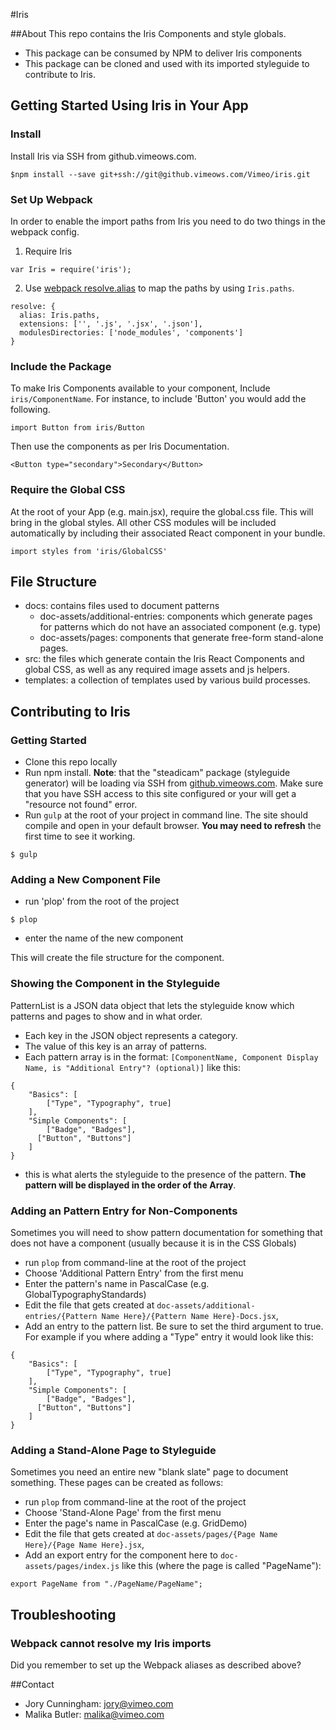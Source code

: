 #Iris

##About
This repo contains the Iris Components and style globals.

* This package can be consumed by NPM to deliver Iris components
* This package can be cloned and used with its imported styleguide to contribute to Iris.

## Getting Started Using Iris in Your App

### Install
Install Iris via SSH from github.vimeows.com.

```
$npm install --save git+ssh://git@github.vimeows.com/Vimeo/iris.git
```

### Set Up Webpack
In order to enable the import paths from Iris you need to do two things in the webpack config.

1) Require Iris
```
var Iris = require('iris');
```

2) Use [webpack resolve.alias](http://webpack.github.io/doc-assets/configuration.html#resolve-alias) to map the paths by using `Iris.paths`.

```
resolve: {
  alias: Iris.paths,
  extensions: ['', '.js', '.jsx', '.json'],
  modulesDirectories: ['node_modules', 'components']
}
```
### Include the Package
To make Iris Components available to your component, Include `iris/ComponentName`. For instance, to include 'Button' you would add the following.
```
import Button from iris/Button
```

Then use the components as per Iris Documentation.

```
<Button type="secondary">Secondary</Button>
```

### Require the Global CSS
At the root of your App (e.g. main.jsx), require the global.css file. This will bring in the global styles. All other CSS modules will be included automatically by including their associated React component in your bundle.
```
import styles from 'iris/GlobalCSS'
```


## File Structure

* docs: contains files used to document patterns
  * doc-assets/additional-entries: components which generate pages for patterns which do not have an associated component (e.g. type)
  * doc-assets/pages: components that generate free-form stand-alone pages.
* src: the files which generate contain the Iris React Components and global CSS, as well as any required image assets and js helpers.
* templates: a collection of templates used by various build processes.


## Contributing to Iris
### Getting Started
* Clone this repo locally
* Run npm install. **Note**: that the "steadicam" package (styleguide generator) will be loading via SSH from [github.vimeows.com](https://github.vimeows.com/Vimeo/steadicam). Make sure that you have SSH access to this site configured or your will get a "resource not found" error.
* Run `gulp` at the root of your project in command line. The site should compile and open in your default browser. **You may need to refresh** the first time to see it working.

```
$ gulp
```
### Adding a New Component File

* run 'plop' from the root of the project
```
$ plop
```
* enter the name of the new component


This will create the file structure for the component.

### Showing the Component in the Styleguide
PatternList is a JSON data object that lets the styleguide know which patterns and pages to show and in what order.

* Each key in the JSON object represents a category.
* The value of this key is an array of patterns.
* Each pattern array is in the format: ```[ComponentName, Component Display Name, is "Additional Entry"? (optional)]``` like this:

```
{
	"Basics": [
		["Type", "Typography", true]
	],
	"Simple Components": [
		["Badge", "Badges"],
	  ["Button", "Buttons"]
	]
}
```

* this is what alerts the styleguide to the presence of the pattern. **The pattern will be displayed in the order of the Array**.

### Adding an Pattern Entry for Non-Components
Sometimes you will need to show pattern documentation for something that does not have a component (usually because it is in the CSS Globals)

* run `plop` from command-line at the root of the project
* Choose 'Additional Pattern Entry' from the first menu
* Enter the pattern's name in PascalCase (e.g. GlobalTypographyStandards)
* Edit the file that gets created at `doc-assets/additional-entries/{Pattern Name Here}/{Pattern Name Here}-Docs.jsx`,
* Add an entry to the pattern list. Be sure to set the third argument to true. For example if you where adding a "Type" entry it would look like this:

```
{
	"Basics": [
		["Type", "Typography", true]
	],
	"Simple Components": [
		["Badge", "Badges"],
	  ["Button", "Buttons"]
	]
}
```

### Adding a Stand-Alone Page to Styleguide
Sometimes you need an entire new "blank slate" page to document something. These pages can be created as follows:

* run `plop` from command-line at the root of the project
* Choose 'Stand-Alone Page' from the first menu
* Enter the page's name in PascalCase (e.g. GridDemo)
* Edit the file that gets created at `doc-assets/pages/{Page Name Here}/{Page Name Here}.jsx`,
* Add an export entry for the component here to `doc-assets/pages/index.js` like this (where the page is called "PageName"):

```
export PageName from "./PageName/PageName";
```

## Troubleshooting

### Webpack cannot resolve my Iris imports
Did you remember to set up the Webpack aliases as described above?

##Contact
* Jory Cunningham: jory@vimeo.com
* Malika Butler: malika@vimeo.com
